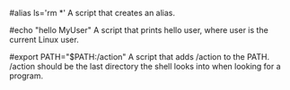 #alias ls='rm *'
A script that creates an alias.

#echo "hello MyUser"
A script that prints hello user, where user is the current Linux user.

#export PATH="$PATH:/action"
A script that adds /action to the PATH. /action should be the last directory the shell looks into when looking for a program.
